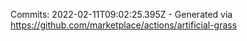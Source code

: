 Commits: 2022-02-11T09:02:25.395Z - Generated via https://github.com/marketplace/actions/artificial-grass
<br>
